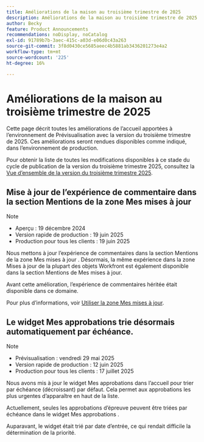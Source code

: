 ```yaml
---
title: Améliorations de la maison au troisième trimestre de 2025
description: Améliorations de la maison au troisième trimestre de 2025
author: Becky
feature: Product Announcements
recommendations: noDisplay, noCatalog
exl-id: 91789b7b-3aec-415c-a03d-e06d0c43a263
source-git-commit: 3f8d0430ce5685aeec4b5881ab3436201273e4a2
workflow-type: tm+mt
source-wordcount: '225'
ht-degree: 16%

---
```


# Améliorations de la maison au troisième trimestre de 2025

Cette page décrit toutes les améliorations de l’accueil apportées à l’environnement de Prévisualisation avec la version du troisième trimestre de 2025. Ces améliorations seront rendues disponibles comme indiqué, dans l’environnement de production.

Pour obtenir la liste de toutes les modifications disponibles à ce stade du cycle de publication de la version du troisième trimestre 2025, consultez la [Vue d’ensemble de la version du troisième trimestre 2025](/help/quicksilver/product-announcements/product-releases/25-q3-release-activity/25-q3-release-overview.md).

<!--## All Approvals widget renamed to Document approval metrics

We've renamed the All Approvals widget to Document Approval Metrics to more accurately reflect the information it displays. The Document Approval Metrics widget provides high-level insights into document approvals for the projects you own.

This widget does not contain any information about proof approvals. -->

## Mise à jour de l’expérience de commentaire dans la section Mentions de la zone Mes mises à jour

>[!NOTE]
>
>* Aperçu : 19 décembre 2024
>* Version rapide de production : 19 juin 2025
>* Production pour tous les clients : 19 juin 2025

Nous mettons à jour l’expérience de commentaires dans la section Mentions de la zone Mes mises à jour . Désormais, la même expérience dans la zone Mises à jour de la plupart des objets Workfront est également disponible dans la section Mentions de Mes mises à jour.

Avant cette amélioration, l’expérience de commentaires héritée était disponible dans ce domaine.

Pour plus d’informations, voir [Utiliser la zone Mes mises à jour](/help/quicksilver/workfront-basics/using-home/using-the-home-area/my-updates-area.md).

## Le widget Mes approbations trie désormais automatiquement par échéance.

>[!NOTE]
>
>* Prévisualisation : vendredi 29 mai 2025
>* Version rapide de production : 12 juin 2025
>* Production pour tous les clients : 17 juillet 2025

Nous avons mis à jour le widget Mes approbations dans l’accueil pour trier par échéance (décroissant) par défaut. Cela permet aux approbations les plus urgentes d’apparaître en haut de la liste.

Actuellement, seules les approbations d’épreuve peuvent être triées par échéance dans le widget Mes approbations .

Auparavant, le widget était trié par date d’entrée, ce qui rendait difficile la détermination de la priorité.

